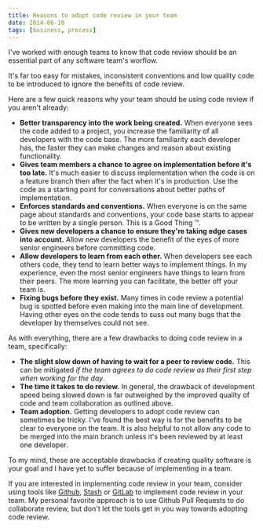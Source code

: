 ```yaml
---
title: Reasons to adopt code review in your team
date: 2014-06-10
tags: [business, process]
---
```


I've worked with enough teams to know that code review should be an essential part of any software team's worflow.

It's far too easy for mistakes, inconsistent conventions and low quality code to be introduced to ignore the benefits of code review.

Here are a few quick reasons why your team should be using code review if you aren't already:

- **Better transparency into the work being created.** When everyone sees the code added to a project, you increase the familiarity of all developers with the code base. The more familiarity each developer has, the faster they can make changes and reason about existing functionality.
- **Gives team members a chance to agree on implementation before it's too late.** It's much easier to discuss implementation when the code is on a feature branch then after the fact when it's in production. Use the code as a starting point for conversations about better paths of implementation.
- **Enforces standards and conventions.** When everyone is on the same page about standards and conventions, your code base starts to appear to be written by a single person. This is a Good Thing &trade;.
- **Gives new developers a chance to ensure they're taking edge cases into account.** Allow new developers the benefit of the eyes of more senior engineers before committing code. 
- **Allow developers to learn from each other.** When developers see each others code, they tend to learn better ways to implement things. In my experience, even the most senior engineers have things to learn from their peers. The more learning you can facilitate, the better off your team is.
- **Fixing bugs before they exist.** Many times in code review a potential bug is spotted before even making into the main line of development. Having other eyes on the code tends to suss out many bugs that the developer by themselves could not see.

As with everything, there are a few drawbacks to doing code review in a team, specifically:

- **The slight slow down of having to wait for a peer to review code.** This can be mitigated *if the team agrees to do code review as their first step when working for the day*. 
- **The time it takes to do review.** In general, the drawback of development speed being slowed down is far outweighed by the improved quality of code and team collaboration as outlined above.
- **Team adoption.** Getting developers to adopt code review can sometimes be tricky. I've found the best way is for the benefits to be clear to everyone on the team. It is also helpful to not allow any code to be merged into the main branch unless it's been reviewed by at least one developer.

To my mind, these are acceptable drawbacks if creating quality software is your goal and I have yet to suffer because of implementing in a team.

If you are interested in implementing code review in your team, consider using tools like [Github](https://github.com), [Stash](https://www.atlassian.com/software/stash) or [GitLab](https://about.gitlab.com/) to implement code review in your team. My personal favorite approach is to use Github Pull Requests to do collaborate review, but don't let the tools get in you way towards adopting code review.
